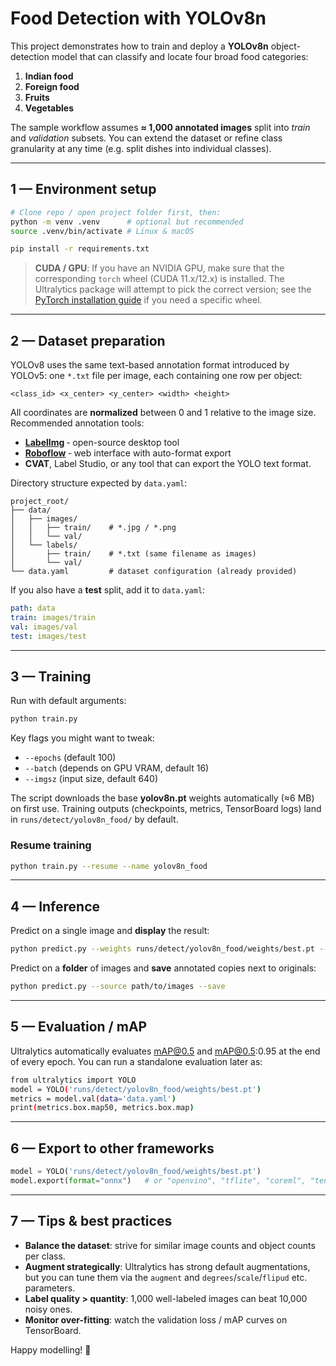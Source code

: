# Food Detection with YOLOv8n

This project demonstrates how to train and deploy a **YOLOv8n** object-detection model that can classify and locate four broad food categories:

1. **Indian food**  
2. **Foreign food**  
3. **Fruits**  
4. **Vegetables**

The sample workflow assumes **≈ 1,000 annotated images** split into *train* and *validation* subsets. You can extend the dataset or refine class granularity at any time (e.g. split dishes into individual classes).

---

## 1 — Environment setup

```bash
# Clone repo / open project folder first, then:
python -m venv .venv      # optional but recommended
source .venv/bin/activate # Linux & macOS

pip install -r requirements.txt
```

> **CUDA / GPU**: If you have an NVIDIA GPU, make sure that the corresponding `torch` wheel (CUDA 11.x/12.x) is installed. The Ultralytics package will attempt to pick the correct version; see the [PyTorch installation guide](https://pytorch.org/get-started/locally/) if you need a specific wheel.

---

## 2 — Dataset preparation

YOLOv8 uses the same text-based annotation format introduced by YOLOv5: one `*.txt` file per image, each containing one row per object:

```
<class_id> <x_center> <y_center> <width> <height>
```
All coordinates are **normalized** between 0 and 1 relative to the image size. Recommended annotation tools:

* **[LabelImg](https://github.com/heartexlabs/labelImg)** ‑ open-source desktop tool  
* **[Roboflow](https://roboflow.com/)** ‑ web interface with auto-format export  
* **CVAT**, Label Studio, or any tool that can export the YOLO text format.

Directory structure expected by `data.yaml`:

```
project_root/
├── data/
│   ├── images/
│   │   ├── train/    # *.jpg / *.png
│   │   └── val/
│   └── labels/
│       ├── train/    # *.txt (same filename as images)
│       └── val/
└── data.yaml         # dataset configuration (already provided)
```

If you also have a **test** split, add it to `data.yaml`:
```yaml
path: data
train: images/train
val: images/val
test: images/test
```

---

## 3 — Training

Run with default arguments:
```bash
python train.py
```
Key flags you might want to tweak:
* `--epochs` (default 100)
* `--batch`  (depends on GPU VRAM, default 16)
* `--imgsz`  (input size, default 640)

The script downloads the base **yolov8n.pt** weights automatically (≈6 MB) on first use. Training outputs (checkpoints, metrics, TensorBoard logs) land in `runs/detect/yolov8n_food/` by default.

### Resume training
```bash
python train.py --resume --name yolov8n_food
```

---

## 4 — Inference

Predict on a single image and **display** the result:
```bash
python predict.py --weights runs/detect/yolov8n_food/weights/best.pt --source sample.jpg
```
Predict on a **folder** of images and **save** annotated copies next to originals:
```bash
python predict.py --source path/to/images --save
```

---

## 5 — Evaluation / mAP

Ultralytics automatically evaluates mAP@0.5 and mAP@0.5:0.95 at the end of every epoch. You can run a standalone evaluation later as:
```bash
from ultralytics import YOLO
model = YOLO('runs/detect/yolov8n_food/weights/best.pt')
metrics = model.val(data='data.yaml')
print(metrics.box.map50, metrics.box.map)
```

---

## 6 — Export to other frameworks

```python
model = YOLO('runs/detect/yolov8n_food/weights/best.pt')
model.export(format="onnx")   # or "openvino", "tflite", "coreml", "tensorRT", etc.
```

---

## 7 — Tips & best practices

* **Balance the dataset**: strive for similar image counts and object counts per class.
* **Augment strategically**: Ultralytics has strong default augmentations, but you can tune them via the `augment` and `degrees`/`scale`/`flipud` etc. parameters.
* **Label quality > quantity**: 1,000 well-labeled images can beat 10,000 noisy ones.
* **Monitor over-fitting**: watch the validation loss / mAP curves on TensorBoard.

Happy modelling! 🎉